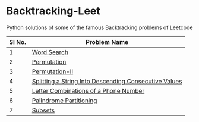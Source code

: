 # Backtracking-Leet
Python solutions of some of the famous Backtracking problems of Leetcode

| Sl No. | Problem Name |
|--------|--------------|
| 1 | [Word Search](https://github.com/MainakRepositor/Backtracking-Leet/blob/master/1.py) |
| 2 | [Permutation](https://github.com/MainakRepositor/Backtracking-Leet/blob/master/2.py) |
| 3 | [Permutation-II](https://github.com/MainakRepositor/Backtracking-Leet/blob/master/3.py) |
| 4 | [Splitting a String Into Descending Consecutive Values](https://github.com/MainakRepositor/Backtracking-Leet/blob/master/4.py) |
| 5 | [Letter Combinations of a Phone Number](https://github.com/MainakRepositor/Backtracking-Leet/blob/master/5.py) |
| 6 | [Palindrome Partitioning](https://github.com/MainakRepositor/Backtracking-Leet/blob/master/6.py) |
| 7 | [Subsets](https://github.com/MainakRepositor/Backtracking-Leet/blob/master/7.py) |
